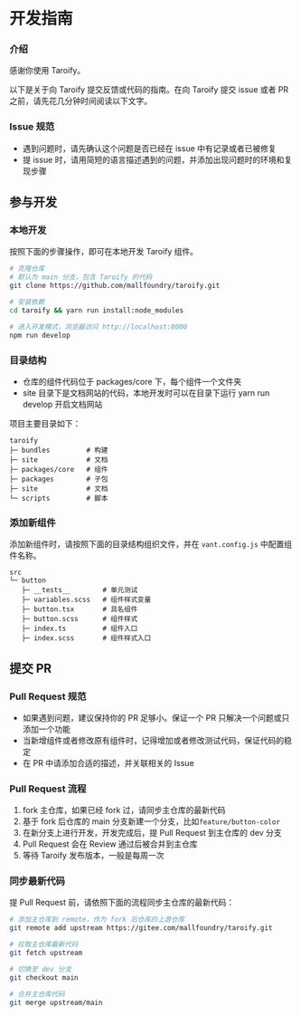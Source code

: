 # 开发指南

### 介绍

感谢你使用 Taroify。

以下是关于向 Taroify 提交反馈或代码的指南。在向 Taroify 提交 issue 或者 PR 之前，请先花几分钟时间阅读以下文字。

### Issue 规范

- 遇到问题时，请先确认这个问题是否已经在 issue 中有记录或者已被修复
- 提 issue 时，请用简短的语言描述遇到的问题，并添加出现问题时的环境和复现步骤

## 参与开发

### 本地开发

按照下面的步骤操作，即可在本地开发 Taroify 组件。

```bash
# 克隆仓库
# 默认为 main 分支，包含 Taroify 的代码
git clone https://github.com/mallfoundry/taroify.git

# 安装依赖
cd taroify && yarn run install:node_modules

# 进入开发模式，浏览器访问 http://localhost:8000
npm run develop
```

### 目录结构

- 仓库的组件代码位于 packages/core 下，每个组件一个文件夹
- site 目录下是文档网站的代码，本地开发时可以在目录下运行 yarn run develop 开启文档网站

项目主要目录如下：

```
taroify
├─ bundles         # 构建
├─ site            # 文档
├─ packages/core   # 组件
├─ packages        # 子包
├─ site            # 文档
└─ scripts         # 脚本
```

### 添加新组件

添加新组件时，请按照下面的目录结构组织文件，并在 `vant.config.js` 中配置组件名称。

```
src
└─ button
   ├─ __tests__        # 单元测试
   ├─ variables.scss   # 组件样式变量
   ├─ button.tsx       # 具名组件
   ├─ button.scss      # 组件样式
   ├─ index.ts         # 组件入口
   ├─ index.scss       # 组件样式入口
```

## 提交 PR

### Pull Request 规范

- 如果遇到问题，建议保持你的 PR 足够小。保证一个 PR 只解决一个问题或只添加一个功能
- 当新增组件或者修改原有组件时，记得增加或者修改测试代码，保证代码的稳定
- 在 PR 中请添加合适的描述，并关联相关的 Issue

### Pull Request 流程

1. fork 主仓库，如果已经 fork 过，请同步主仓库的最新代码
2. 基于 fork 后仓库的 main 分支新建一个分支，比如`feature/button-color`
3. 在新分支上进行开发，开发完成后，提 Pull Request 到主仓库的 dev 分支
4. Pull Request 会在 Review 通过后被合并到主仓库
5. 等待 Taroify 发布版本，一般是每周一次

### 同步最新代码

提 Pull Request 前，请依照下面的流程同步主仓库的最新代码：

```bash
# 添加主仓库到 remote，作为 fork 后仓库的上游仓库
git remote add upstream https://gitee.com/mallfoundry/taroify.git

# 拉取主仓库最新代码
git fetch upstream

# 切换至 dev 分支
git checkout main

# 合并主仓库代码
git merge upstream/main
```
